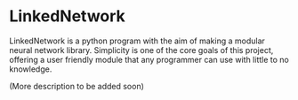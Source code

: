 # LinkedNetwork

LinkedNetwork is a python program with the aim of making a modular neural network library. Simplicity is one of the core goals
of this project, offering a user friendly module that any programmer can use with little to no knowledge. 

(More description to be added soon)
